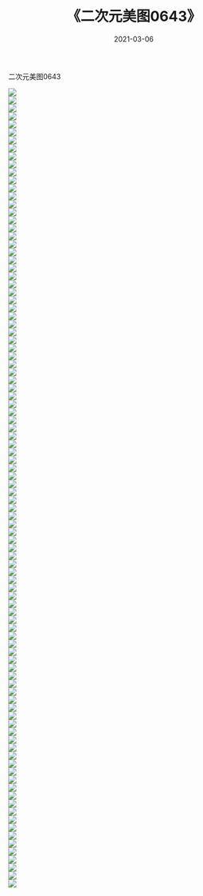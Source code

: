 ﻿---
layout: post
title:  《二次元美图0643》
date:   2021-03-06
img: http://imgx.orgx.ga/二次元/2021/二次元美图0643/000.jpg
categories: [美女, 清纯, 唯美]
---

二次元美图0643

 ![](http://imgx.orgx.ga/二次元/2021/二次元美图0643/001.png) <br>![](http://imgx.orgx.ga/二次元/2021/二次元美图0643/002.png) <br>![](http://imgx.orgx.ga/二次元/2021/二次元美图0643/003.png) <br>![](http://imgx.orgx.ga/二次元/2021/二次元美图0643/004.png) <br>![](http://imgx.orgx.ga/二次元/2021/二次元美图0643/005.png) <br>![](http://imgx.orgx.ga/二次元/2021/二次元美图0643/006.png) <br>![](http://imgx.orgx.ga/二次元/2021/二次元美图0643/007.png) <br>![](http://imgx.orgx.ga/二次元/2021/二次元美图0643/008.png) <br>![](http://imgx.orgx.ga/二次元/2021/二次元美图0643/009.png) <br>![](http://imgx.orgx.ga/二次元/2021/二次元美图0643/010.png) <br>![](http://imgx.orgx.ga/二次元/2021/二次元美图0643/011.png) <br>![](http://imgx.orgx.ga/二次元/2021/二次元美图0643/012.png) <br>![](http://imgx.orgx.ga/二次元/2021/二次元美图0643/013.png) <br>![](http://imgx.orgx.ga/二次元/2021/二次元美图0643/014.png) <br>![](http://imgx.orgx.ga/二次元/2021/二次元美图0643/015.png) <br>![](http://imgx.orgx.ga/二次元/2021/二次元美图0643/016.png) <br>![](http://imgx.orgx.ga/二次元/2021/二次元美图0643/017.png) <br>![](http://imgx.orgx.ga/二次元/2021/二次元美图0643/018.png) <br>![](http://imgx.orgx.ga/二次元/2021/二次元美图0643/019.png) <br>![](http://imgx.orgx.ga/二次元/2021/二次元美图0643/020.png) <br>![](http://imgx.orgx.ga/二次元/2021/二次元美图0643/021.png) <br>![](http://imgx.orgx.ga/二次元/2021/二次元美图0643/022.png) <br>![](http://imgx.orgx.ga/二次元/2021/二次元美图0643/023.png) <br>![](http://imgx.orgx.ga/二次元/2021/二次元美图0643/024.png) <br>![](http://imgx.orgx.ga/二次元/2021/二次元美图0643/025.png) <br>![](http://imgx.orgx.ga/二次元/2021/二次元美图0643/026.png) <br>![](http://imgx.orgx.ga/二次元/2021/二次元美图0643/027.png) <br>![](http://imgx.orgx.ga/二次元/2021/二次元美图0643/028.png) <br>![](http://imgx.orgx.ga/二次元/2021/二次元美图0643/029.png) <br>![](http://imgx.orgx.ga/二次元/2021/二次元美图0643/030.png) <br>![](http://imgx.orgx.ga/二次元/2021/二次元美图0643/031.png) <br>![](http://imgx.orgx.ga/二次元/2021/二次元美图0643/032.png) <br>![](http://imgx.orgx.ga/二次元/2021/二次元美图0643/033.png) <br>![](http://imgx.orgx.ga/二次元/2021/二次元美图0643/034.png) <br>![](http://imgx.orgx.ga/二次元/2021/二次元美图0643/035.png) <br>![](http://imgx.orgx.ga/二次元/2021/二次元美图0643/036.png) <br>![](http://imgx.orgx.ga/二次元/2021/二次元美图0643/037.png) <br>![](http://imgx.orgx.ga/二次元/2021/二次元美图0643/038.png) <br>![](http://imgx.orgx.ga/二次元/2021/二次元美图0643/039.png) <br>![](http://imgx.orgx.ga/二次元/2021/二次元美图0643/040.png) <br>![](http://imgx.orgx.ga/二次元/2021/二次元美图0643/041.png) <br>![](http://imgx.orgx.ga/二次元/2021/二次元美图0643/042.png) <br>![](http://imgx.orgx.ga/二次元/2021/二次元美图0643/043.png) <br>![](http://imgx.orgx.ga/二次元/2021/二次元美图0643/044.png) <br>![](http://imgx.orgx.ga/二次元/2021/二次元美图0643/045.png) <br>![](http://imgx.orgx.ga/二次元/2021/二次元美图0643/046.png) <br>![](http://imgx.orgx.ga/二次元/2021/二次元美图0643/047.png) <br>![](http://imgx.orgx.ga/二次元/2021/二次元美图0643/048.png) <br>![](http://imgx.orgx.ga/二次元/2021/二次元美图0643/049.png) <br>![](http://imgx.orgx.ga/二次元/2021/二次元美图0643/050.png) <br>![](http://imgx.orgx.ga/二次元/2021/二次元美图0643/051.png) <br>![](http://imgx.orgx.ga/二次元/2021/二次元美图0643/052.png) <br>![](http://imgx.orgx.ga/二次元/2021/二次元美图0643/053.png) <br>![](http://imgx.orgx.ga/二次元/2021/二次元美图0643/054.png) <br>![](http://imgx.orgx.ga/二次元/2021/二次元美图0643/055.png) <br>![](http://imgx.orgx.ga/二次元/2021/二次元美图0643/056.png) <br>![](http://imgx.orgx.ga/二次元/2021/二次元美图0643/057.png) <br>![](http://imgx.orgx.ga/二次元/2021/二次元美图0643/058.png) <br>![](http://imgx.orgx.ga/二次元/2021/二次元美图0643/059.png) <br>![](http://imgx.orgx.ga/二次元/2021/二次元美图0643/060.png) <br>![](http://imgx.orgx.ga/二次元/2021/二次元美图0643/061.png) <br>![](http://imgx.orgx.ga/二次元/2021/二次元美图0643/062.png) <br>![](http://imgx.orgx.ga/二次元/2021/二次元美图0643/063.png) <br>![](http://imgx.orgx.ga/二次元/2021/二次元美图0643/064.png) <br>![](http://imgx.orgx.ga/二次元/2021/二次元美图0643/065.png) <br>![](http://imgx.orgx.ga/二次元/2021/二次元美图0643/066.png) <br>![](http://imgx.orgx.ga/二次元/2021/二次元美图0643/067.png) <br>![](http://imgx.orgx.ga/二次元/2021/二次元美图0643/068.png) <br>![](http://imgx.orgx.ga/二次元/2021/二次元美图0643/069.png) <br>![](http://imgx.orgx.ga/二次元/2021/二次元美图0643/070.png) <br>![](http://imgx.orgx.ga/二次元/2021/二次元美图0643/071.png) <br>![](http://imgx.orgx.ga/二次元/2021/二次元美图0643/072.png) <br>![](http://imgx.orgx.ga/二次元/2021/二次元美图0643/073.png) <br>![](http://imgx.orgx.ga/二次元/2021/二次元美图0643/074.png) <br>![](http://imgx.orgx.ga/二次元/2021/二次元美图0643/075.png) <br>![](http://imgx.orgx.ga/二次元/2021/二次元美图0643/076.png) <br>![](http://imgx.orgx.ga/二次元/2021/二次元美图0643/077.png) <br>![](http://imgx.orgx.ga/二次元/2021/二次元美图0643/078.png) <br>![](http://imgx.orgx.ga/二次元/2021/二次元美图0643/079.png) <br>![](http://imgx.orgx.ga/二次元/2021/二次元美图0643/080.png) <br>![](http://imgx.orgx.ga/二次元/2021/二次元美图0643/081.png) <br>![](http://imgx.orgx.ga/二次元/2021/二次元美图0643/082.png) <br>![](http://imgx.orgx.ga/二次元/2021/二次元美图0643/083.png) <br>![](http://imgx.orgx.ga/二次元/2021/二次元美图0643/084.png) <br>![](http://imgx.orgx.ga/二次元/2021/二次元美图0643/085.png) <br>![](http://imgx.orgx.ga/二次元/2021/二次元美图0643/086.png) <br>![](http://imgx.orgx.ga/二次元/2021/二次元美图0643/087.png) <br>![](http://imgx.orgx.ga/二次元/2021/二次元美图0643/088.png) <br>![](http://imgx.orgx.ga/二次元/2021/二次元美图0643/089.png) <br>![](http://imgx.orgx.ga/二次元/2021/二次元美图0643/090.png) <br>![](http://imgx.orgx.ga/二次元/2021/二次元美图0643/091.png) <br>![](http://imgx.orgx.ga/二次元/2021/二次元美图0643/092.png) <br>![](http://imgx.orgx.ga/二次元/2021/二次元美图0643/093.png) <br>![](http://imgx.orgx.ga/二次元/2021/二次元美图0643/094.png) <br>![](http://imgx.orgx.ga/二次元/2021/二次元美图0643/095.png) <br>![](http://imgx.orgx.ga/二次元/2021/二次元美图0643/096.png) <br>![](http://imgx.orgx.ga/二次元/2021/二次元美图0643/097.png) <br>![](http://imgx.orgx.ga/二次元/2021/二次元美图0643/098.png) <br>![](http://imgx.orgx.ga/二次元/2021/二次元美图0643/099.png) <br>![](http://imgx.orgx.ga/二次元/2021/二次元美图0643/100.png) <br>